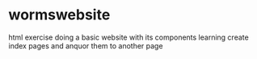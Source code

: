 # wormswebsite
html exercise doing a basic website with its components 
learning create index pages and anquor them to another page 

